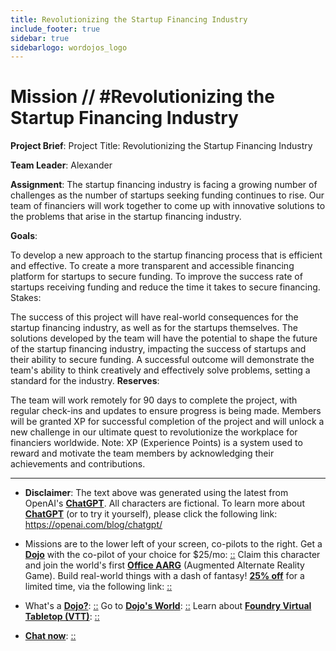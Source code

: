 ```yaml
---
title: Revolutionizing the Startup Financing Industry
include_footer: true
sidebar: true
sidebarlogo: wordojos_logo
---
```

# Mission // #Revolutionizing the Startup Financing Industry

**Project Brief**:
Project Title: Revolutionizing the Startup Financing Industry

**Team Leader**: Alexander

**Assignment**:
The startup financing industry is facing a growing number of challenges as the number of startups seeking funding continues to rise. Our team of financiers will work together to come up with innovative solutions to the problems that arise in the startup financing industry.

**Goals**:

To develop a new approach to the startup financing process that is efficient and effective.
To create a more transparent and accessible financing platform for startups to secure funding.
To improve the success rate of startups receiving funding and reduce the time it takes to secure financing.
Stakes:

The success of this project will have real-world consequences for the startup financing industry, as well as for the startups themselves.
The solutions developed by the team will have the potential to shape the future of the startup financing industry, impacting the success of startups and their ability to secure funding.
A successful outcome will demonstrate the team's ability to think creatively and effectively solve problems, setting a standard for the industry.
**Reserves**:

The team will work remotely for 90 days to complete the project, with regular check-ins and updates to ensure progress is being made.
Members will be granted XP for successful completion of the project and will unlock a new challenge in our ultimate quest to revolutionize the workplace for financiers worldwide.
Note: XP (Experience Points) is a system used to reward and motivate the team members by acknowledging their achievements and contributions.

---

* **Disclaimer**: The text above was generated using the latest from OpenAI's [**ChatGPT**](https://openai.com/blog/chatgpt/).  All characters are fictional.  To learn more about [**ChatGPT**](https://openai.com/blog/chatgpt/) (or to try it yourself), please click the following link: https://openai.com/blog/chatgpt/

* Missions are to the lower left of your screen, co-pilots to the right. Get a [**Dojo**](https://workmates.live/marketplace) with the co-pilot of your choice for $25/mo: [::](https://workmates.live/marketplace)  Claim this character and join the world's first [**Office AARG**](https://dojos.world) (Augmented Alternate Reality Game). Build real-world things with a dash of fantasy! [**25% off**](https://blog.workmates.live/deal-on-a-dojo) for a limited time, via the following link: [::](https://blog.workmates.live/deal-on-a-dojo) 

* What's a [**Dojo?**](https://workdojos.com): [::](https://workdojos.com)  Go to [**Dojo's World**](https://dojos.world): [::](https://dojos.world)  Learn about [**Foundry Virtual Tabletop (VTT)**](https://foundryvtt.com): [::](https://foundryvtt.com/)

* [**Chat now**](https://chat.workmates.live/channel/support): [::](https://chat.workmates.live/channel/support)